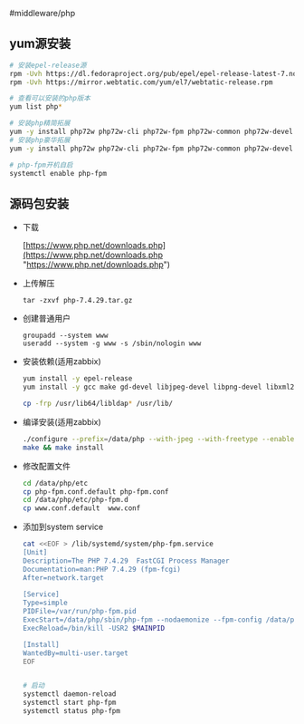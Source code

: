 #middleware/php

## yum源安装

```bash
# 安装epel-release源
rpm -Uvh https://dl.fedoraproject.org/pub/epel/epel-release-latest-7.noarch.rpm
rpm -Uvh https://mirror.webtatic.com/yum/el7/webtatic-release.rpm

# 查看可以安装的php版本
yum list php*

# 安装php精简拓展
yum -y install php72w php72w-cli php72w-fpm php72w-common php72w-devel php72w-mysqlnd
# 安装php豪华拓展
yum -y install php72w php72w-cli php72w-fpm php72w-common php72w-devel php72w-embedded php72w-gd php72w-mbstring php72w-mysqlnd php72w-opcache php72w-pdo php72w-bcmath php72w-xml php72w-ldap

# php-fpm开机自启
systemctl enable php-fpm

```

## 源码包安装

*   下载

    [https://www.php.net/downloads.php](https://www.php.net/downloads.php "https://www.php.net/downloads.php")

*   上传解压

    `tar -zxvf php-7.4.29.tar.gz`

*   创建普通用户

    ```纯文本
    groupadd --system www
    useradd --system -g www -s /sbin/nologin www
    ```

*   安装依赖(适用zabbix)

    ```bash
    yum install -y epel-release
    yum install -y gcc make gd-devel libjpeg-devel libpng-devel libxml2-devel bzip2-devel curl-devel libcurl-devel sqlite-devel libxslt-devel oniguruma oniguruma-devel krb5-devel openssl openssl-devel 

    cp -frp /usr/lib64/libldap* /usr/lib/

    ```

*   编译安装(适用zabbix)

    ```bash
    ./configure --prefix=/data/php --with-jpeg --with-freetype --enable-fpm --enable-gd --with-gettext --with-kerberos --with-libdir=lib64 --with-mysqli --with-openssl --with-pdo-mysql --with-pdo-sqlite --with-pear --with-xsl --with-zlib --with-bz2 --with-mhash --enable-bcmath --enable-mbregex --enable-mbstring --enable-opcache --enable-pcntl --enable-shmop --enable-soap --enable-sockets --enable-sysvsem --enable-sysvshm --enable-xml 
    make && make install
    ```

*   修改配置文件

    ```bash
    cd /data/php/etc
    cp php-fpm.conf.default php-fpm.conf
    cd /data/php/etc/php-fpm.d
    cp www.conf.default  www.conf

    ```

*   添加到system service

    ```bash
    cat <<EOF > /lib/systemd/system/php-fpm.service
    [Unit]
    Description=The PHP 7.4.29  FastCGI Process Manager
    Documentation=man:PHP 7.4.29 (fpm-fcgi)
    After=network.target
     
    [Service]
    Type=simple
    PIDFile=/var/run/php-fpm.pid
    ExecStart=/data/php/sbin/php-fpm --nodaemonize --fpm-config /data/php/etc/php-fpm.conf
    ExecReload=/bin/kill -USR2 $MAINPID

    [Install]
    WantedBy=multi-user.target
    EOF


    # 启动
    systemctl daemon-reload
    systemctl start php-fpm
    systemctl status php-fpm

    ```

